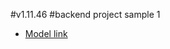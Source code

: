 #v1.11.46
#backend project sample 1

- [Model link](https://app.eraser.io/workspace/YtPqZ1VogxGy1jzIDkzj)
